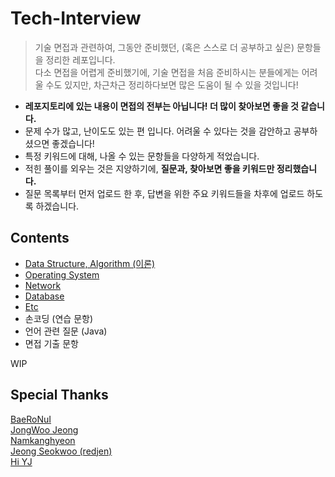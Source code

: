 # Tech-Interview

> 기술 면접과 관련하여, 그동안 준비했던, (혹은 스스로 더 공부하고 싶은) 문항들을 정리한 레포입니다.  
> 다소 면접을 어렵게 준비했기에, 기술 면접을 처음 준비하시는 분들에게는 어려울 수도 있지만, 차근차근 정리하다보면 많은 도움이 될 수 있을 것입니다!

- **레포지토리에 있는 내용이 면접의 전부는 아닙니다! 더 많이 찾아보면 좋을 것 같습니다.**
- 문제 수가 많고, 난이도도 있는 편 입니다. 어려울 수 있다는 것을 감안하고 공부하셨으면 좋겠습니다!
- 특정 키워드에 대해, 나올 수 있는 문항들을 다양하게 적었습니다.
- 적힌 풀이를 외우는 것은 지양하기에, **질문과, 찾아보면 좋을 키워드만 정리했습니다.**
- 질문 목록부터 먼저 업로드 한 후, 답변을 위한 주요 키워드들을 차후에 업로드 하도록 하겠습니다.

## Contents

- [Data Structure, Algorithm (이론)](https://github.com/VSFe/Tech-Interview/blob/main/01-DATA_STRUCTURE_ALGORITHM.md)
- [Operating System](https://github.com/VSFe/Tech-Interview/blob/main/02-OPERATING_SYSTEM.md)
- [Network](https://github.com/VSFe/Tech-Interview/blob/main/03-NETWORK.md)
- [Database](https://github.com/VSFe/Tech-Interview/blob/main/04-DATABASE.md)
- [Etc](https://github.com/VSFe/Tech-Interview/blob/main/05-ETC.md)
- 손코딩 (연습 문항)
- 언어 관련 질문 (Java)
- 면접 기출 문항

WIP

## Special Thanks

[BaeRoNuI](https://github.com/BaeRoNuI)  
[JongWoo Jeong](https://github.com/knight7024)  
[Namkanghyeon](https://github.com/Namkanghyeon)  
[Jeong Seokwoo (redjen)](https://github.com/redjen8)  
[Hi YJ](https://github.com/0general)
